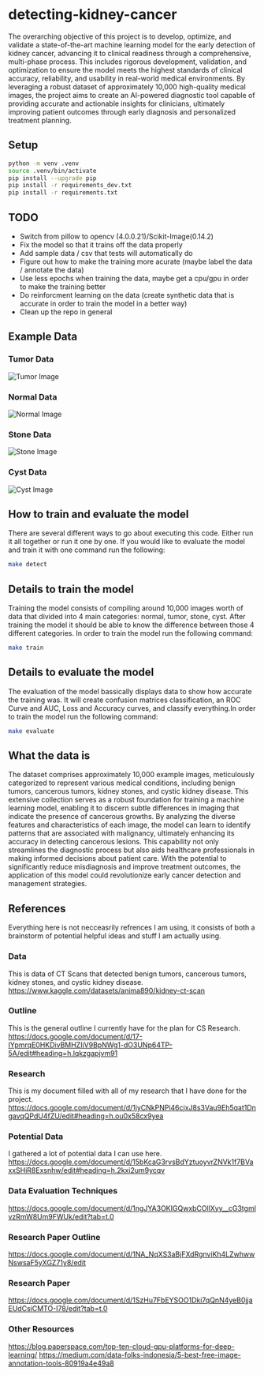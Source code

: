 # detecting-kidney-cancer

The overarching objective of this project is to develop, optimize, and validate a state-of-the-art machine learning model for the early detection of kidney cancer, advancing it to clinical readiness through a comprehensive, multi-phase process. This includes rigorous development, validation, and optimization to ensure the model meets the highest standards of clinical accuracy, reliability, and usability in real-world medical environments. By leveraging a robust dataset of approximately 10,000 high-quality medical images, the project aims to create an AI-powered diagnostic tool capable of providing accurate and actionable insights for clinicians, ultimately improving patient outcomes through early diagnosis and personalized treatment planning.


## Setup

```zsh
python -m venv .venv
source .venv/bin/activate
pip install --upgrade pip
pip install -r requirements_dev.txt
pip install -r requirements.txt
```

## TODO
* Switch from pillow to opencv (4.0.0.21)/Scikit-Image(0.14.2)
* Fix the model so that it trains off the data properly
* Add sample data / csv that tests will automatically do
* Figure out how to make the training more acurate (maybe label the data / annotate the data)
* Use less epochs when training the data, maybe get a cpu/gpu in order to make the training better
* Do reinforcment learning on the data (create synthetic data that is accurate in order to train the model in a better way)
* Clean up the repo in general

## Example Data

### Tumor Data
![Tumor Image](kidney_ct_data/Tumor/Tumor-%20(1).jpg)

### Normal Data
![Normal Image](kidney_ct_data/Normal/Normal-%20(1).jpg)

### Stone Data
![Stone Image](kidney_ct_data/Stone/Stone-%20(1).jpg)

### Cyst Data
![Cyst Image](kidney_ct_data/Cyst/Cyst-%20(1).jpg)

## How to train and evaluate the model
There are several different ways to go about executing this code. Either run it all together or run it one by one. If you would like to evaluate the model and train it with one command run the following:
```zsh
make detect
```

## Details to train the model
Training the model consists of compiling around 10,000 images worth of data that divided into 4 main categories: normal, tumor, stone, cyst. After training the model it should be able to know the difference between those 4 different categories. In order to train the model run the following command:
```zsh
make train
```

## Details to evaluate the model
The evaluation of the model bassically displays data to show how accurate the training was. It will create confusion matrices 
classification, an ROC Curve and AUC, Loss and Accuracy curves, and classify everything.In order to train the model run the following command:
```zsh
make evaluate
```

## What the data is
The dataset comprises approximately 10,000 example images, meticulously categorized to represent various medical conditions, including benign tumors, cancerous tumors, kidney stones, and cystic kidney disease. This extensive collection serves as a robust foundation for training a machine learning model, enabling it to discern subtle differences in imaging that indicate the presence of cancerous growths. By analyzing the diverse features and characteristics of each image, the model can learn to identify patterns that are associated with malignancy, ultimately enhancing its accuracy in detecting cancerous lesions. This capability not only streamlines the diagnostic process but also aids healthcare professionals in making informed decisions about patient care. With the potential to significantly reduce misdiagnosis and improve treatment outcomes, the application of this model could revolutionize early cancer detection and management strategies.


## References
Everything here is not necceasrily refrences I am using, it consists of both a brainstorm of potential helpful ideas and stuff I am actually using.

### Data
This is data of CT Scans that detected benign tumors, cancerous tumors, kidney stones, and cystic kidney disease.\
https://www.kaggle.com/datasets/anima890/kidney-ct-scan

### Outline
This is the general outline I currently have for the plan for CS Research.\
https://docs.google.com/document/d/17-IYpmrqE0HKDivBMHZIiV9BpNWg1-dO3UNp64TP-5A/edit#heading=h.lqkzgapjvm91

### Research
This is my document filled with all of my research that I have done for the project.\
https://docs.google.com/document/d/1jyCNkPNPi46cjxJ8s3Vau9Eh5qat1DngavqQPdU4fZU/edit#heading=h.ou0x58cx9yea

### Potential Data
I gathered a lot of potential data I can use here.\
https://docs.google.com/document/d/15bKcaG3rvsBdYztuoyvrZNVk1f7BVaxxSHiR8Exsnhw/edit#heading=h.2kxi2um9ycqv

### Data Evaluation Techniques
https://docs.google.com/document/d/1ngJYA3OKIGQwxbCOllXyy__cG3tgmlvzRmW8Um9FWUk/edit?tab=t.0

### Research Paper Outline
https://docs.google.com/document/d/1NA_NqXS3aBjFXdRgnviKh4LZwhwwNswsaF5yXGZ71y8/edit

### Research Paper
https://docs.google.com/document/d/1SzHu7FbEYSOO1Dki7qQnN4yeB0jjaEUdCsiCMTO-I78/edit?tab=t.0

### Other Resources
https://blog.paperspace.com/top-ten-cloud-gpu-platforms-for-deep-learning/
https://medium.com/data-folks-indonesia/5-best-free-image-annotation-tools-80919a4e49a8
